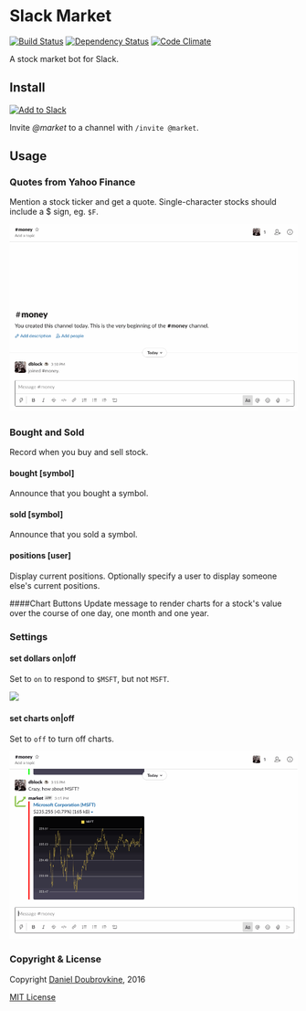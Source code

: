 Slack Market
============

[![Build Status](https://travis-ci.org/dblock/slack-market.svg?branch=master)](https://travis-ci.org/dblock/slack-market)
[![Dependency Status](https://gemnasium.com/dblock/slack-market.svg)](https://gemnasium.com/dblock/slack-market)
[![Code Climate](https://codeclimate.com/github/dblock/slack-market.svg)](https://codeclimate.com/github/dblock/slack-market)

A stock market bot for Slack.

## Install

[![Add to Slack](https://platform.slack-edge.com/img/add_to_slack.png)](http://market.playplay.io)

Invite *@market* to a channel with `/invite @market`.

## Usage

### Quotes from Yahoo Finance

Mention a stock ticker and get a quote. Single-character stocks should include a $ sign, eg. `$F`.

![](public/img/market.gif)

### Bought and Sold

Record when you buy and sell stock.

#### bought [symbol]

Announce that you bought a symbol.

#### sold [symbol]

Announce that you sold a symbol.

#### positions [user]

Display current positions. Optionally specify a user to display someone else's current positions.

####Chart Buttons
Update message to render charts for a stock's value over the course of one day, one month and one year.

### Settings

#### set dollars on|off

Set to `on` to respond to `$MSFT`, but not `MSFT`.

![](public/img/dollars.gif)

#### set charts on|off

Set to `off` to turn off charts.

![](public/img/charts.gif)

### Copyright & License

Copyright [Daniel Doubrovkine](http://code.dblock.org), 2016

[MIT License](LICENSE)
